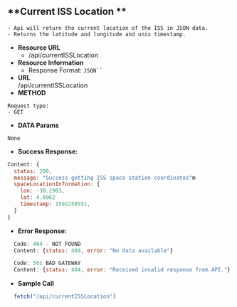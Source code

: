 **Current ISS Location **
----
```
- Api will return the current location of the ISS in JSON data.
- Returns the latitude and longitude and unix timestamp. 
```
* **Resource URL** <br/>
    * /api/currentISSLocation
* **Resource Information**
    * Response Format: `JSON``
`
* **URL** <br/>
 /api/currentISSLocation
* **METHOD** 
```
Request type: 
- GET
```
* **DATA Params** 
```
None
```

* **Success Response:**
```javascript
Content: {
  status: 200,
  message: "Success getting ISS space station coordinates"m
  spaceLocationInformation: {
    lon: -30.2983,
    lat: 4.6062
    timestamp: 1592250551,
  }
}
```
* **Error Response:**
```javascript
  Code: 404 - NOT FOUND
  Content: {status: 404, error: "No data available"} 
```
```javascript
  Code: 502 BAD GATEWAY
  Content: {status: 404, error: "Received invalid response from API."}
```
* **Sample Call** 

```javascript
  fetch("/api/currentISSLocation")
```

